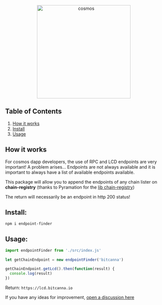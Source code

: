 <div align="center">

<img width="300" alt="cosmos" src="https://user-images.githubusercontent.com/1071490/185792789-ed005cb5-bc78-481f-8993-07b647ebbe13.png">

    
</div>

## Table of Contents
1. [How it works](#how-it-works)
2. [Install](#install)
3. [Usage](#usage)

## How it works

For cosmos dapp developers, the use of RPC and LCD endpoints are very important!
A problem arises... Endpoints are not always available and it is important to always have a list of available endpoints available.

This package will allow you to append the endpoints of any chain lister on **chain-registry** (thanks to Pyramation for the [lib chain-registry](https://github.com/cosmology-tech/chain-registry))

The return will necessarily be an endpoint in http 200 status!

## Install:

```
npm i endpoint-finder
```

## Usage:

``` js
import endpointFinder from './src/index.js'
 
let getChainEndpoint = new endpointFinder('bitcanna')

getChainEndpoint.getLcd().then(function(result) {
  console.log(result)
})
```

Return:
`https://lcd.bitcanna.io`

If you have any ideas for improvement, [open a discussion here](https://github.com/atmoner/endpoint-finder/discussions/new?category=ideas)


